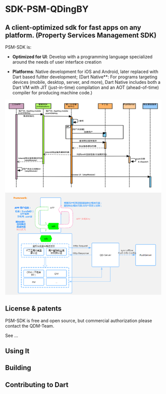 # SDK-PSM-QDingBY

## A client-optimized sdk for fast apps on any platform. (Property Services Management SDK)
PSM-SDK is:

  * **Optimized for UI**:
  Develop with a programming language specialized around the needs of user interface creation
  
  * **Platforms**:
Native development for iOS and Android, later replaced with Dart based fultter development;
(Dart Native**: For programs targeting devices (mobile, desktop, server, and more),
  Dart Native includes both a Dart VM with JIT (just-in-time) compilation and an
  AOT (ahead-of-time) compiler for producing machine code.)
  
![psm overall illustration](psm-SDK.png) 
![psm sdk illustration](psm-SDK2.png)

## License & patents

PSM-SDK is free and open source, but commercial authorization please contact the QDM-Team.


See ...

## Using It


## Building 


## Contributing to Dart

